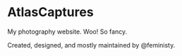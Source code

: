# AtlasCaptures

My photography website. Woo! So fancy.

Created, designed, and mostly maintained by @feministy.